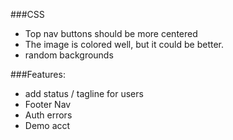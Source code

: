 ###CSS
  * Top nav buttons should be more centered
  * The image is colored well, but it could be better. 
  * random backgrounds



  ###Features:
   * add status / tagline for users
   * Footer Nav
   * Auth errors
   * Demo acct